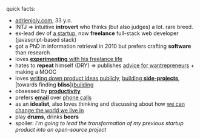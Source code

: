 quick facts:

- [adrienjoly.com](adrienjoly.com), 33 y.o.
- INTJ => intuitive **introvert** who thinks (but also judges) a lot. rare breed.
- ex-lead dev of [a startup](http://whyd.com), now **freelance** full-stack web developer (javascript-based stack)
- got a PhD in information retrieval in 2010 but prefers crafting **software** than research
- loves [**experimenting** with his freelance life](https://medium.com/@adrienjoly/enseignements-apr%C3%A8s-1-an-d-erreurs-en-tant-que-d%C3%A9veloppeur-freelance-916f855efd9b#.nhcgtt461)
- hates to **repeat** himself (DRY) => publishes [advice for wantrepreneurs](http://bit.ly/startupnoob) + making a MOOC
- loves [writing down product ideas publicly](https://www.wunderlist.com/list/131400047), [building **side-projects**](https://medium.com/@adrienjoly/chaque-semaine-1-jour-pour-r%C3%A9aliser-1-id%C3%A9e-f77c9a2b2c74#.9e1coyqj6), [towards finding **bliss**]([building](https://medium.com/@adrienjoly/from-immediate-profitability-to-pleasure-a-shift-of-priorities-3f767253084e#.erf3ine2d)
- obsessed by [**productivity**](https://tinyletter.com/productivity-tips)
- prefers [**email**](https://medium.com/@adrienjoly/why-email-does-not-stink-9267c948f3f9?source=user_profile---------19-) over [phone calls](https://byrslf.co/why-i-don-t-answer-most-phone-calls-4a71e1418854)
- as an **idealist**, also loves thinking and discussing about how [we can change the world we live in](https://medium.com/@adrienjoly/software-development-principles-that-should-also-be-applied-to-our-laws-a35182573d87#.c7gji4m6x)
- play **drums**, drinks **beers**
- spoiler: *I'm going to lead the transformation of my previous startup product into an open-source project*
